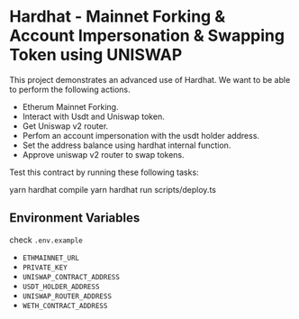 # Hardhat - Mainnet Forking & Account Impersonation & Swapping Token using UNISWAP

This project demonstrates an advanced use of Hardhat. 
We want to be able to perform the following actions.

- Etherum Mainnet Forking.
- Interact with Usdt and Uniswap token.
- Get Uniswap v2 router.
- Perfom an account impersonation with the usdt holder address. 
- Set the address balance using hardhat internal function.
- Approve uniswap v2 router to swap tokens.

Test this  contract by running these following tasks:

yarn hardhat compile
yarn hardhat run scripts/deploy.ts


## Environment Variables 
check `.env.example`
- `ETHMAINNET_URL`
- `PRIVATE_KEY`
- `UNISWAP_CONTRACT_ADDRESS`
- `USDT_HOLDER_ADDRESS`
- `UNISWAP_ROUTER_ADDRESS`
- `WETH_CONTRACT_ADDRESS`